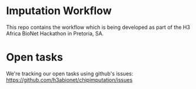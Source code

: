 # Imputation Workflow

This repo contains the workflow which is being developed as part of
the H3 Africa BioNet Hackathon in Pretoria, SA.

# Open tasks

We're tracking our open tasks using github's issues:
https://github.com/h3abionet/chipimputation/issues


